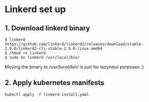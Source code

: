 # Linkerd set up

## 1. Download linkerd binary

```
$ linkerd https://github.com/linkerd/linkerd2/releases/download/stable-2.9.0/linkerd2-cli-stable-2.9.0-linux-amd64
$ chmod +x linkerd
$ sudo mv linkerd /usr/local/bin/
```

Moving the binary to _/usr/local/bin/_ is just for lazyness purposes ;)

## 2. Apply kubernetes manifests

```
kubectl apply -f linkerd-install.yaml
```
